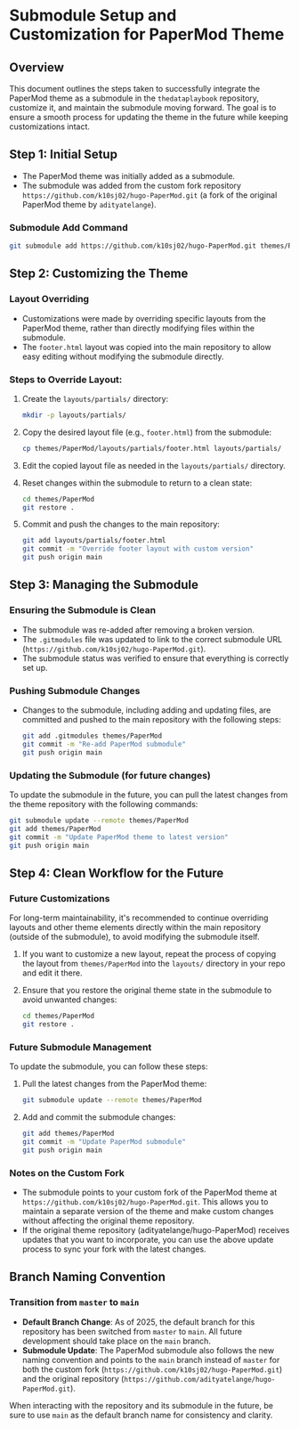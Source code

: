 # Submodule Setup and Customization for PaperMod Theme

## Overview

This document outlines the steps taken to successfully integrate the PaperMod theme as a submodule in the `thedataplaybook` repository, customize it, and maintain the submodule moving forward. The goal is to ensure a smooth process for updating the theme in the future while keeping customizations intact.

## Step 1: Initial Setup

* The PaperMod theme was initially added as a submodule.
* The submodule was added from the custom fork repository `https://github.com/k10sj02/hugo-PaperMod.git` (a fork of the original PaperMod theme by `adityatelange`).

### Submodule Add Command

```bash
git submodule add https://github.com/k10sj02/hugo-PaperMod.git themes/PaperMod
```

## Step 2: Customizing the Theme

### Layout Overriding

* Customizations were made by overriding specific layouts from the PaperMod theme, rather than directly modifying files within the submodule.
* The `footer.html` layout was copied into the main repository to allow easy editing without modifying the submodule directly.

### Steps to Override Layout:

1. Create the `layouts/partials/` directory:

   ```bash
   mkdir -p layouts/partials/
   ```

2. Copy the desired layout file (e.g., `footer.html`) from the submodule:

   ```bash
   cp themes/PaperMod/layouts/partials/footer.html layouts/partials/
   ```

3. Edit the copied layout file as needed in the `layouts/partials/` directory.

4. Reset changes within the submodule to return to a clean state:

   ```bash
   cd themes/PaperMod
   git restore .
   ```

5. Commit and push the changes to the main repository:

   ```bash
   git add layouts/partials/footer.html
   git commit -m "Override footer layout with custom version"
   git push origin main
   ```

## Step 3: Managing the Submodule

### Ensuring the Submodule is Clean

* The submodule was re-added after removing a broken version.
* The `.gitmodules` file was updated to link to the correct submodule URL (`https://github.com/k10sj02/hugo-PaperMod.git`).
* The submodule status was verified to ensure that everything is correctly set up.

### Pushing Submodule Changes

* Changes to the submodule, including adding and updating files, are committed and pushed to the main repository with the following steps:

  ```bash
  git add .gitmodules themes/PaperMod
  git commit -m "Re-add PaperMod submodule"
  git push origin main
  ```

### Updating the Submodule (for future changes)

To update the submodule in the future, you can pull the latest changes from the theme repository with the following commands:

```bash
git submodule update --remote themes/PaperMod
git add themes/PaperMod
git commit -m "Update PaperMod theme to latest version"
git push origin main
```

## Step 4: Clean Workflow for the Future

### Future Customizations

For long-term maintainability, it's recommended to continue overriding layouts and other theme elements directly within the main repository (outside of the submodule), to avoid modifying the submodule itself.

1. If you want to customize a new layout, repeat the process of copying the layout from `themes/PaperMod` into the `layouts/` directory in your repo and edit it there.
2. Ensure that you restore the original theme state in the submodule to avoid unwanted changes:

   ```bash
   cd themes/PaperMod
   git restore .
   ```

### Future Submodule Management

To update the submodule, you can follow these steps:

1. Pull the latest changes from the PaperMod theme:

   ```bash
   git submodule update --remote themes/PaperMod
   ```
2. Add and commit the submodule changes:

   ```bash
   git add themes/PaperMod
   git commit -m "Update PaperMod submodule"
   git push origin main
   ```

### Notes on the Custom Fork

* The submodule points to your custom fork of the PaperMod theme at `https://github.com/k10sj02/hugo-PaperMod.git`. This allows you to maintain a separate version of the theme and make custom changes without affecting the original theme repository.
* If the original theme repository (adityatelange/hugo-PaperMod) receives updates that you want to incorporate, you can use the above update process to sync your fork with the latest changes.

## Branch Naming Convention

### Transition from `master` to `main`

* **Default Branch Change**: As of 2025, the default branch for this repository has been switched from `master` to `main`. All future development should take place on the `main` branch.
* **Submodule Update**: The PaperMod submodule also follows the new naming convention and points to the `main` branch instead of `master` for both the custom fork (`https://github.com/k10sj02/hugo-PaperMod.git`) and the original repository (`https://github.com/adityatelange/hugo-PaperMod.git`).

When interacting with the repository and its submodule in the future, be sure to use `main` as the default branch name for consistency and clarity.